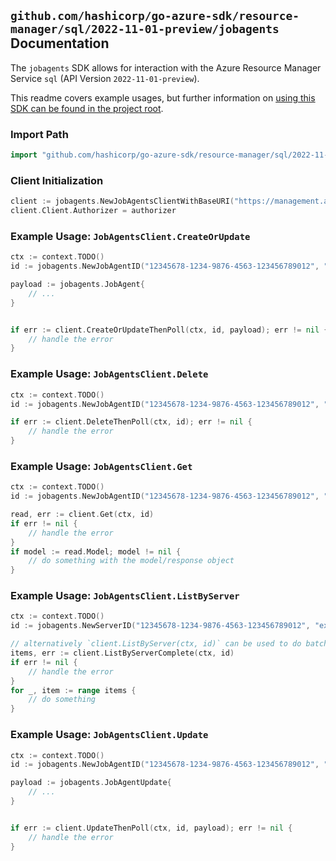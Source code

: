 
## `github.com/hashicorp/go-azure-sdk/resource-manager/sql/2022-11-01-preview/jobagents` Documentation

The `jobagents` SDK allows for interaction with the Azure Resource Manager Service `sql` (API Version `2022-11-01-preview`).

This readme covers example usages, but further information on [using this SDK can be found in the project root](https://github.com/hashicorp/go-azure-sdk/tree/main/docs).

### Import Path

```go
import "github.com/hashicorp/go-azure-sdk/resource-manager/sql/2022-11-01-preview/jobagents"
```


### Client Initialization

```go
client := jobagents.NewJobAgentsClientWithBaseURI("https://management.azure.com")
client.Client.Authorizer = authorizer
```


### Example Usage: `JobAgentsClient.CreateOrUpdate`

```go
ctx := context.TODO()
id := jobagents.NewJobAgentID("12345678-1234-9876-4563-123456789012", "example-resource-group", "serverValue", "jobAgentValue")

payload := jobagents.JobAgent{
	// ...
}


if err := client.CreateOrUpdateThenPoll(ctx, id, payload); err != nil {
	// handle the error
}
```


### Example Usage: `JobAgentsClient.Delete`

```go
ctx := context.TODO()
id := jobagents.NewJobAgentID("12345678-1234-9876-4563-123456789012", "example-resource-group", "serverValue", "jobAgentValue")

if err := client.DeleteThenPoll(ctx, id); err != nil {
	// handle the error
}
```


### Example Usage: `JobAgentsClient.Get`

```go
ctx := context.TODO()
id := jobagents.NewJobAgentID("12345678-1234-9876-4563-123456789012", "example-resource-group", "serverValue", "jobAgentValue")

read, err := client.Get(ctx, id)
if err != nil {
	// handle the error
}
if model := read.Model; model != nil {
	// do something with the model/response object
}
```


### Example Usage: `JobAgentsClient.ListByServer`

```go
ctx := context.TODO()
id := jobagents.NewServerID("12345678-1234-9876-4563-123456789012", "example-resource-group", "serverValue")

// alternatively `client.ListByServer(ctx, id)` can be used to do batched pagination
items, err := client.ListByServerComplete(ctx, id)
if err != nil {
	// handle the error
}
for _, item := range items {
	// do something
}
```


### Example Usage: `JobAgentsClient.Update`

```go
ctx := context.TODO()
id := jobagents.NewJobAgentID("12345678-1234-9876-4563-123456789012", "example-resource-group", "serverValue", "jobAgentValue")

payload := jobagents.JobAgentUpdate{
	// ...
}


if err := client.UpdateThenPoll(ctx, id, payload); err != nil {
	// handle the error
}
```
